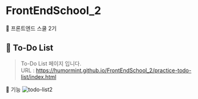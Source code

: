 # FrontEndSchool_2
🦁 프론트엔드 스쿨 2기
<br>

## 📌 To-Do List
> To-Do List 페이지 입니다. <br>
> URL : https://humormint.github.io/FrontEndSchool_2/practice-todo-list/index.html <br>

🧷 기능 
![todo-list2](https://user-images.githubusercontent.com/93469760/161381413-9194315f-cd56-4725-8618-3b78a7eff4ab.gif)
